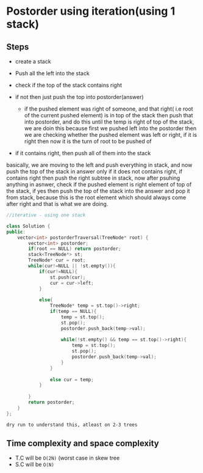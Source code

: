 # Postorder using iteration(using 1 stack)

## Steps
* create a stack
* Push all the left into the stack
* check if the top of the stack contains right
* if not then just push the top into postorder(answer)
    * if the pushed element was right of someone, and that right( i.e root of the current pushed element) is in top of the stack then push that into postorder, and do this until the temp is right of top of the stack, we are doin this because first we pushed left into the postorder then we are checking whether the pushed element was left or right, if it is right then now it is the turn of root to be pushed of

* if it contains right, then push all of them into the stack

basically, we are moving to the left and push everything in stack, and now push the top of the stack  in answer only if it does not contains right, if contains right then push the right subtree in stack, now after psuhing anything in asnwer, check if the pushed element is right element of top of the stack, if yes then push the top of the stack into the answer and pop it from stack, because this is the root element which should always come after right and that is what we are doing.

```cpp
//iterative - using one stack

class Solution {
public:
    vector<int> postorderTraversal(TreeNode* root) {
        vector<int> postorder;
        if(root == NULL) return postorder;
        stack<TreeNode*> st;
        TreeNode* cur = root;
        while(cur!=NULL || !st.empty()){
            if(cur!=NULL){
                st.push(cur);
                cur = cur->left;
            }
            
            else{
                TreeNode* temp = st.top()->right;
                if(temp == NULL){
                    temp = st.top();
                    st.pop();
                    postorder.push_back(temp->val);
                    
                    while(!st.empty() && temp == st.top()->right){
                        temp = st.top();
                        st.pop();
                        postorder.push_back(temp->val);
                    }
                }
                
                else cur = temp;
            }
            
        }
        return postorder;
    }
};


```
```dry run to understand this, atleast on 2-3 trees```
## Time complexity and space complexity
* T.C will be ```O(2N)``` (worst case in skew tree
* S.C will be ```O(N)```

